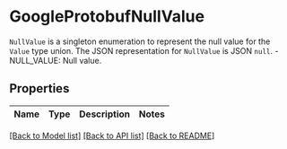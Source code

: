 # GoogleProtobufNullValue

`NullValue` is a singleton enumeration to represent the null value for the `Value` type union.   The JSON representation for `NullValue` is JSON `null`.   - NULL_VALUE: Null value.

## Properties

Name | Type | Description | Notes
------------ | ------------- | ------------- | -------------

[[Back to Model list]](../README.md#documentation-for-models) [[Back to API list]](../README.md#documentation-for-api-endpoints) [[Back to README]](../README.md)


